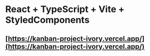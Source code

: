 # React + TypeScript + Vite + StyledComponents
## [https://kanban-project-ivory.vercel.app/](https://kanban-project-ivory.vercel.app/)
